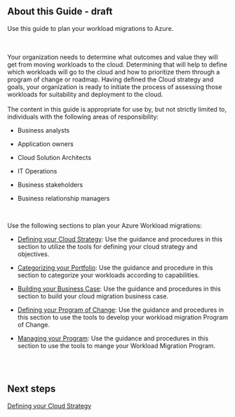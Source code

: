 ## About this Guide - draft

Use this guide to plan your workload migrations to Azure.
<br />
<br />
<br />

Your organization needs to determine what outcomes and value they will get from moving workloads to the cloud. Determining that will help to define which workloads will go to the cloud and how to prioritize them through a program of change or roadmap. Having defined the Cloud strategy and goals, your organization is ready to initiate the process of assessing those workloads for suitability and deployment to the cloud.
<br />
<br />
The content in this guide is appropriate for use by, but not strictly limited to, individuals with the following areas of responsibility:
<br />
- Business analysts

- Application owners
- Cloud Solution Architects
- IT Operations
- Business stakeholders
- Business relationship managers
<br />

Use the following sections to plan your Azure Workload migrations:

  - [Defining your Cloud Strategy](https://github.com/alvarovitta/Planning-Workload-Migration/blob/master/1.0-Defining-your-Cloud-Strategy.md): Use the guidance and procedures in this section to utilize the tools for defining your cloud strategy and objectives.

  - [Categorizing your Portfolio](https://github.com/alvarovitta/Planning-Workload-Migration/blob/master/2.0-Categorizing-your-Portfolio.md):  Use the guidance and procedure in this section to categorize your workloads according to capabilities. 
  
  - [Building your Business Case](https://github.com/alvarovitta/Planning-Workload-Migration/blob/master/3.0-Building-your-Business-Case.md):  Use the guidance and procedures in this section to build your cloud migration business case.
  
  - [Defining your Program of Change](https://github.com/alvarovitta/Planning-Workload-Migration/blob/master/4.0-Defining-your-Program-of-Change.md):  Use the guidance and procedures in this section to use the tools to develop your workload migration Program of Change.
  
  - [Managing your Program](https://github.com/alvarovitta/Planning-Workload-Migration/blob/master/5.0-Managing-your-Program.md):  Use the guidance and procedures in this section to use the tools to mange your Workload Migration Program.
<br />
<br />

## Next steps

[Defining your Cloud Strategy](https://github.com/alvarovitta/Planning-Workload-Migration/blob/master/1.0-Defining-your-Cloud-Strategy.md)
